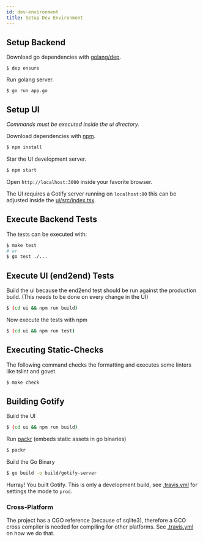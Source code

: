 ```yaml
---
id: dev-environment
title: Setup Dev Environment
---
```

## Setup Backend
Download go dependencies with [golang/dep](https://github.com/golang/dep).
```
$ dep ensure
```
Run golang server.
```
$ go run app.go
```

## Setup UI
*Commands must be executed inside the ui directory.*

Download dependencies with [npm](https://github.com/npm/npm).
``` bash
$ npm install
```
Star the UI development server.
``` bash
$ npm start
```
Open `http://localhost:3000` inside your favorite browser.

The UI requires a Gotify server running on `localhost:80` this can be adjusted inside the 
[ui/src/index.tsx](https://github.com/gotify/server/blob/master/ui/src/index.tsx).

## Execute Backend Tests

The tests can be executed with:
``` bash
$ make test
# or
$ go test ./...
```

## Execute UI (end2end) Tests

Build the ui because the end2end test should be run against the production build. 
(This needs to be done on every change in the UI)
```bash
$ (cd ui && npm run build)
```
Now execute the tests with npm
```bash
$ (cd ui && npm run test)
```

## Executing Static-Checks

The following command checks the formatting and executes some linters like tslint and govet.
```bash
$ make check
```

## Building Gotify

Build the UI
```bash
$ (cd ui && npm run build)
```
Run [packr](https://github.com/gobuffalo/packr) (embeds static assets in go binaries)
```bash
$ packr
```
Build the Go Binary
```bash
$ go build -o build/gotify-server
```
Hurray! You built Gotify. This is only a development build, 
see [.travis.yml](https://github.com/gotify/server/blob/master/.travis.yml) for settings the mode to `prod`.

### Cross-Platform

The project has a CGO reference (because of sqlite3), therefore a GCO cross compiler is needed for compiling for other platforms. 
See [.travis.yml](https://github.com/gotify/server/blob/master/.travis.yml) on how we do that.